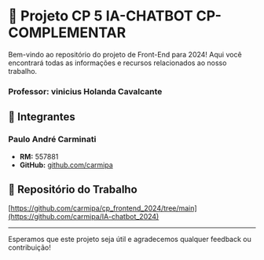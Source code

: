 # 🌟 Projeto CP 5 IA-CHATBOT CP-COMPLEMENTAR

Bem-vindo ao repositório do projeto de Front-End para 2024! Aqui você encontrará todas as informações e recursos relacionados ao nosso trabalho.

### Professor: vinicius Holanda Cavalcante
## 👥 Integrantes

### Paulo André Carminati
- **RM:** 557881
- **GitHub:** [github.com/carmipa](https://github.com/carmipa)


## 📂 Repositório do Trabalho
[https://github.com/carmipa/cp_frontend_2024/tree/main](https://github.com/carmipa/IA-chatbot_2024)

---

Esperamos que este projeto seja útil e agradecemos qualquer feedback ou contribuição!
